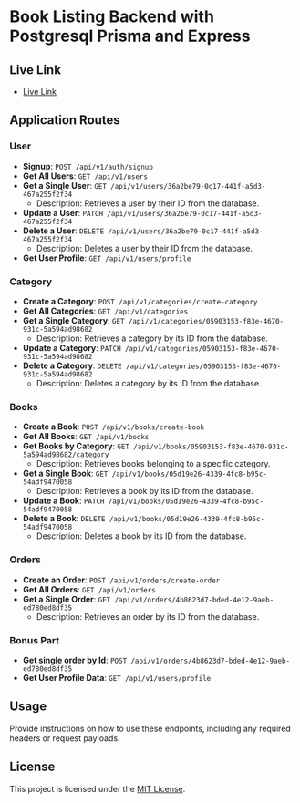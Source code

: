 # Book Listing Backend with Postgresql Prisma and Express

## Live Link

- [Live Link](https://example.com)

## Application Routes

### User

- **Signup**: `POST /api/v1/auth/signup`
- **Get All Users**: `GET /api/v1/users`
- **Get a Single User**: `GET /api/v1/users/36a2be79-0c17-441f-a5d3-467a255f2f34`
  - Description: Retrieves a user by their ID from the database.
- **Update a User**: `PATCH /api/v1/users/36a2be79-0c17-441f-a5d3-467a255f2f34`
- **Delete a User**: `DELETE /api/v1/users/36a2be79-0c17-441f-a5d3-467a255f2f34`
  - Description: Deletes a user by their ID from the database.
- **Get User Profile**: `GET /api/v1/users/profile`

### Category

- **Create a Category**: `POST /api/v1/categories/create-category`
- **Get All Categories**: `GET /api/v1/categories`
- **Get a Single Category**: `GET /api/v1/categories/05903153-f83e-4670-931c-5a594ad98682`
  - Description: Retrieves a category by its ID from the database.
- **Update a Category**: `PATCH /api/v1/categories/05903153-f83e-4670-931c-5a594ad98682`
- **Delete a Category**: `DELETE /api/v1/categories/05903153-f83e-4670-931c-5a594ad98682`
  - Description: Deletes a category by its ID from the database.

### Books

- **Create a Book**: `POST /api/v1/books/create-book`
- **Get All Books**: `GET /api/v1/books`
- **Get Books by Category**: `GET /api/v1/books/05903153-f83e-4670-931c-5a594ad98682/category`
  - Description: Retrieves books belonging to a specific category.
- **Get a Single Book**: `GET /api/v1/books/05d19e26-4339-4fc8-b95c-54adf9470058`
  - Description: Retrieves a book by its ID from the database.
- **Update a Book**: `PATCH /api/v1/books/05d19e26-4339-4fc8-b95c-54adf9470058`
- **Delete a Book**: `DELETE /api/v1/books/05d19e26-4339-4fc8-b95c-54adf9470058`
  - Description: Deletes a book by its ID from the database.

### Orders

- **Create an Order**: `POST /api/v1/orders/create-order`
- **Get All Orders**: `GET /api/v1/orders`
- **Get a Single Order**: `GET /api/v1/orders/4b8623d7-bded-4e12-9aeb-ed780ed8df35`
  - Description: Retrieves an order by its ID from the database.

### Bonus Part

- **Get single order by Id**: `POST /api/v1/orders/4b8623d7-bded-4e12-9aeb-ed780ed8df35`
- **Get User Profile Data**: `GET /api/v1/users/profile`

## Usage

Provide instructions on how to use these endpoints, including any required headers or request payloads.

## License

This project is licensed under the [MIT License](LICENSE).
